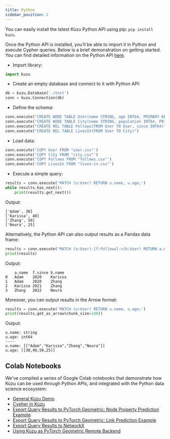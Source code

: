 ```yaml
---
title: Python
sidebar_position: 2
---
```


You can easily install the latest Kùzu Python API using pip: `pip install kuzu`. 

Once the Python API is installed, you'll be able to import it in Python and execute Cypher queries. 
Below is a brief demonstration on getting started. 
You can find detailed information on the Python API [here](../client-apis/python-api).

- Import library:

```python
import kuzu
```

- Create an empty database and connect to it with Python API:

```python
db = kuzu.Database('./test')
conn = kuzu.Connection(db)
```

- Define the schema:

```python
conn.execute("CREATE NODE TABLE User(name STRING, age INT64, PRIMARY KEY (name))")
conn.execute("CREATE NODE TABLE City(name STRING, population INT64, PRIMARY KEY (name))")
conn.execute("CREATE REL TABLE Follows(FROM User TO User, since INT64)")
conn.execute("CREATE REL TABLE LivesIn(FROM User TO City)")
```

- Load data:

```python
conn.execute('COPY User FROM "user.csv"')
conn.execute('COPY City FROM "city.csv"')
conn.execute('COPY Follows FROM "follows.csv"')
conn.execute('COPY LivesIn FROM "lives-in.csv"')
```

- Execute a simple query:

```python
results = conn.execute('MATCH (u:User) RETURN u.name, u.age;')
while results.has_next():
    print(results.get_next())
```

Output:
```
['Adam', 30]
['Karissa', 40]
['Zhang', 50]
['Noura', 25]
```

Alternatively, the Python API can also output results as a Pandas data frame:
```python
results = conn.execute('MATCH (a:User)-[f:Follows]->(b:User) RETURN a.name, f.since, b.name;').getAsDF()
print(results)
```

Output:
```
	a.name	f.since	b.name
0	Adam	2020	Karissa
1	Adam	2020	Zhang
2	Karissa	2021	Zhang
3	Zhang	2022	Noura
```

Moreover, you can output results in the Arrow format:
```python
results = conn.execute('MATCH (u:User) RETURN u.name, u.age;')
print(results.get_as_arrow(chunk_size=100))
```

Output:
```
u.name: string
u.age: int64
----
u.name: [["Adam","Karissa","Zhang","Noura"]]
u.age: [[30,40,50,25]]
```

## Colab Notebooks

We've compiled a series of Google Colab notebooks that demonstrate how Kùzu can be used through Python APIs, and integrated with the Python data science ecosystem:

- [General Kùzu Demo](https://colab.research.google.com/drive/15OLPggnRSBmR_K9yzq6iAGE5MDzNwqoN)
- [Cypher in Kùzu](https://colab.research.google.com/drive/1NcR-xL4Rb7nprgbvk6N2dIP30oqyUucm)
- [Export Query Results to PyTorch Geometric: Node Property Prediction Example](https://colab.research.google.com/drive/1fzcwBwTY-M19p7OOTIaynfgHFcAQo9NK)
- [Export Query Results to PyTorch Geometric: Link Prediction Example](https://colab.research.google.com/drive/1QdX7CDdajIAb04lqaO5PfJlpKG-ljG28)
- [Export Query Results to NetworkX](https://colab.research.google.com/drive/1NDsnFDWcSGoaOl-mOgG0zrPG2VAr8Q6H)
- [Using Kùzu as PyTorch Geometric Remote Backend](https://colab.research.google.com/drive/12fOSqPm1HQTz_m9caRW7E_92vaeD9xq6)
